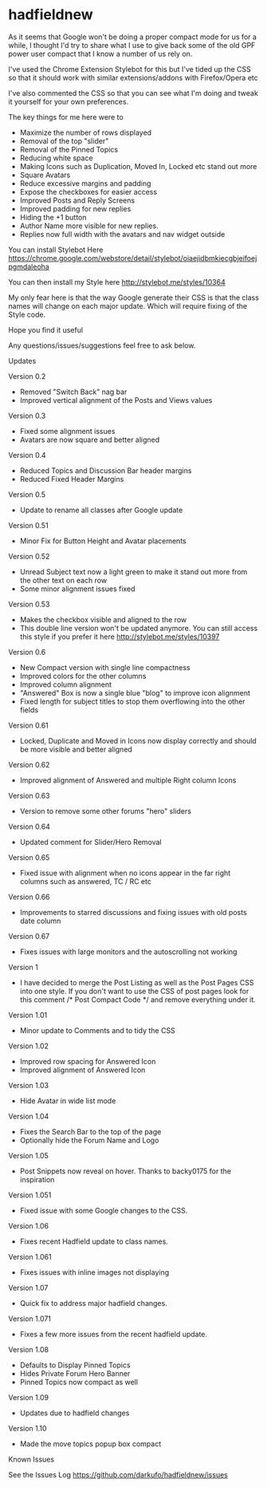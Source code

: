 # hadfieldnew

As it seems that Google won't be doing a proper compact mode for us for a while, I thought I'd try to share what I use to give back some of the old GPF power user compact that I know a number of us rely on.

I've used the Chrome Extension Stylebot for this but I've tided up the CSS so that it should work with similar extensions/addons with Firefox/Opera etc

I've also commented the CSS so that you can see what I'm doing and tweak it yourself for your own preferences.

The key things for me here were to 

- Maximize the number of rows displayed
- Removal of the top "slider"
- Removal of the Pinned Topics
- Reducing white space 
- Making Icons such as Duplication, Moved In, Locked etc stand out more
- Square Avatars
- Reduce excessive margins and padding
- Expose the checkboxes for easier access
- Improved Posts and Reply Screens
- Improved padding for new replies 
- Hiding the +1 button
- Author Name more visible for new replies. 
- Replies now full width with the avatars and nav widget outside

You can install Stylebot Here
https://chrome.google.com/webstore/detail/stylebot/oiaejidbmkiecgbjeifoejpgmdaleoha

You can then install my Style here
http://stylebot.me/styles/10364


My only fear here is that the way Google generate their CSS is that the class names will change on each major update. Which will require fixing of the Style code.

Hope you find it useful

Any questions/issues/suggestions feel free to ask below.


Updates

Version 0.2 
- Removed "Switch Back" nag bar
- Improved vertical alignment of the Posts and Views values

Version 0.3
- Fixed some alignment issues
- Avatars are now square and better aligned

Version 0.4 
- Reduced Topics and Discussion Bar header margins
- Reduced Fixed Header Margins

Version 0.5 
- Update to rename all classes after Google update

Version 0.51
- Minor Fix for Button Height and Avatar placements

Version 0.52
- Unread Subject text now a light green to make it stand out more from the other text on each row
- Some minor alignment issues fixed

Version 0.53
- Makes the checkbox visible and aligned to the row
- This double line version won't be updated anymore. You can still access this style if you prefer it here
http://stylebot.me/styles/10397

Version 0.6
- New Compact version with single line compactness
- Improved colors for the other columns
- Improved column alignment
- "Answered" Box is now a single blue "blog" to improve icon alignment
- Fixed length for subject titles to stop them overflowing into the other fields

Version 0.61
- Locked, Duplicate and Moved in Icons now display correctly and should be more visible and better aligned

Version 0.62
- Improved alignment of Answered and multiple Right column Icons

Version 0.63
- Version to remove some other forums "hero" sliders

Version 0.64
- Updated comment for Slider/Hero Removal

Version 0.65
- Fixed issue with alignment when no icons appear in the far right columns such as answered, TC / RC etc

Version 0.66
- Improvements to starred discussions and fixing issues with old posts date column

Version 0.67
- Fixes issues with large monitors and the autoscrolling not working

Version 1
- I have decided to merge the Post Listing as well as the Post Pages CSS into one style. If you don't want to use the CSS of post pages look for this comment /* Post Compact Code */ and remove everything under it.

Version 1.01
- Minor update to Comments and to tidy the CSS 

Version 1.02
- Improved row spacing for Answered Icon
- Improved alignment of Answered Icon

Version 1.03
- Hide Avatar in wide list mode

Version 1.04
- Fixes the Search Bar to the top of the page
- Optionally hide the Forum Name and Logo

Version 1.05
- Post Snippets now reveal on hover. Thanks to backy0175  for the inspiration

Version 1.051
- Fixed issue with some Google changes to the CSS. 

Version 1.06
- Fixes recent Hadfield update to class names.

Version 1.061
- Fixes issues with inline images not displaying

Version 1.07
- Quick fix to address major hadfield changes. 

Version 1.071
- Fixes a few more issues from the recent hadfield update.

Version 1.08
- Defaults to Display Pinned Topics
- Hides Private Forum Hero Banner
- Pinned Topics now compact as well

Version 1.09
- Updates due to hadfield changes

Version 1.10
- Made the move topics popup box compact

Known Issues

See the Issues Log https://github.com/darkufo/hadfieldnew/issues
